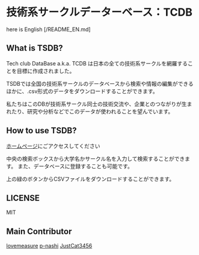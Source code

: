 # 技術系サークルデーターベース：TCDB

here is English [/README_EN.md]

## What is TSDB?

Tech club DataBase a.k.a. TCDB は日本の全ての技術系サークルを網羅することを目標に作成されました。

TSDBでは全国の技術系サークルのデータベースから検索や情報の編集ができるほかに、.csv形式のデータをダウンロードすることができます。

私たちはこのDBが技術系サークル同士の技術交流や、企業とのつながりが生まれたり、研究や分析などでこのデータが使われることを望んでいます。

## How to use TSDB?

[ホームページ](https://robotclub-ryukyuuniv.github.io/TCDB/)にごアクセスしてください

中央の検索ボックスから大学名かサークル名を入力して検索することができます。
また、データベースに登録することも可能です。

上の緑のボタンからCSVファイルをダウンロードすることができます。

## LICENSE

MIT

## Main Contributor
[lovemeasure](https://github.com/lovemeasure)
[p-nashi](https://github.com/p-nasimonan)
[JustCat3456](https://github.com/orgs/RobotClub-RyukyuUniv/people/JustCat3456)